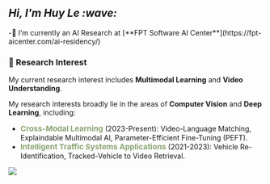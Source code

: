 <h2><em> Hi, I'm Huy Le :wave: </em></h2>
-🌱 I’m currently an AI Research at [**FPT Software AI Center**](https://fpt-aicenter.com/ai-residency/)

### 🔭 Research Interest
My current research interest includes **Multimodal Learning** and **Video Understanding**.

My research interests broadly lie in the areas of <b>Computer Vision</b> and <b>Deep Learning</b>, including:
- <strong style="font-size:15px;color:#8aa371">Cross-Modal Learning</strong> (2023-Present): Video-Language Matching, Explaindable Multimodal AI, Parameter-Efficient Fine-Tuning (PEFT).
- <strong style="font-size:15px;color:#8aa371">Intelligent Traffic Systems Applications</strong> (2021-2023): Vehicle Re-Identification, Tracked-Vehicle to Video Retrieval.

![](https://komarev.com/ghpvc/?username=zef1611&color=blueviolet&style=flat-square)
